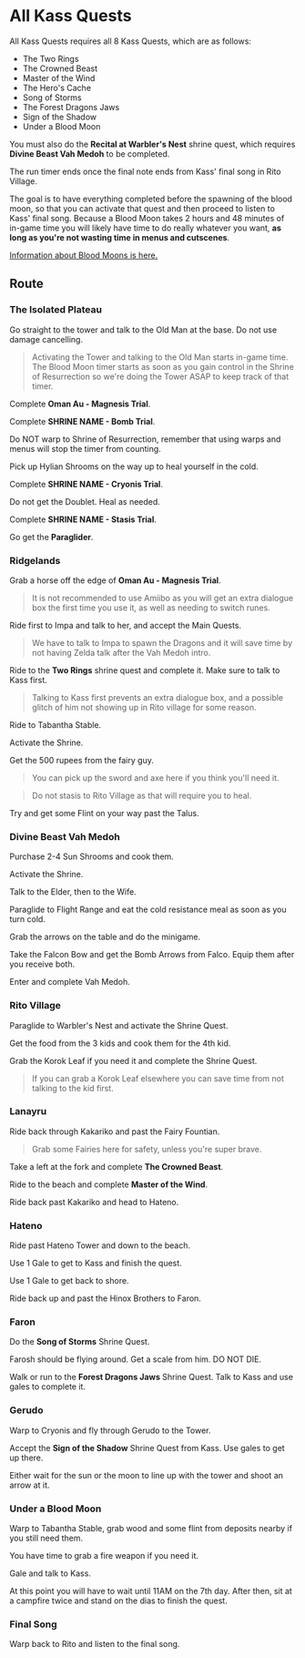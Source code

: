 # All Kass Quests

All Kass Quests requires all 8 Kass Quests, which are as follows:

- The Two Rings
- The Crowned Beast
- Master of the Wind
- The Hero's Cache
- Song of Storms
- The Forest Dragons Jaws
- Sign of the Shadow
- Under a Blood Moon

You must also do the **Recital at Warbler's Nest** shrine quest, which requires **Divine Beast Vah Medoh** to be completed.

The run timer ends once the final note ends from Kass' final song in Rito Village.

The goal is to have everything completed before the spawning of the blood moon, so that you can activate that quest and then proceed to listen to Kass' final song. Because a Blood Moon takes 2 hours and 48 minutes of in-game time you will likely have time to do really whatever you want, **as long as you're not wasting time in menus and cutscenes**. 

[Information about Blood Moons is here.](https://github.com/speedfuns/botw/wiki/Blood-Moons)

## Route

### The Isolated Plateau

Go straight to the tower and talk to the Old Man at the base. Do not use damage cancelling.

> Activating the Tower and talking to the Old Man starts in-game time. The Blood Moon timer starts as soon as you gain control in the Shrine of Resurrection so we're doing the Tower ASAP to keep track of that timer.

Complete **Oman Au - Magnesis Trial**.

Complete **SHRINE NAME - Bomb Trial**.

Do NOT warp to Shrine of Resurrection, remember that using warps and menus will stop the timer from counting.

Pick up Hylian Shrooms on the way up to heal yourself in the cold.

Complete **SHRINE NAME - Cryonis Trial**.

Do not get the Doublet. Heal as needed.

Complete **SHRINE NAME - Stasis Trial**.

Go get the **Paraglider**.

### Ridgelands

Grab a horse off the edge of **Oman Au - Magnesis Trial**. 

> It is not recommended to use Amiibo as you will get an extra dialogue box the first time you use it, as well as needing to switch runes.

Ride first to Impa and talk to her, and accept the Main Quests.

> We have to talk to Impa to spawn the Dragons and it will save time by not having Zelda talk after the Vah Medoh intro.

Ride to the **Two Rings** shrine quest and complete it. Make sure to talk to Kass first.

> Talking to Kass first prevents an extra dialogue box, and a possible glitch of him not showing up in Rito village for some reason.

Ride to Tabantha Stable. 

Activate the Shrine.

Get the 500 rupees from the fairy guy.

> You can pick up the sword and axe here if you think you'll need it.

> Do not stasis to Rito Village as that will require you to heal.

Try and get some Flint on your way past the Talus.

### Divine Beast Vah Medoh

Purchase 2-4 Sun Shrooms and cook them.

Activate the Shrine.

Talk to the Elder, then to the Wife.

Paraglide to Flight Range and eat the cold resistance meal as soon as you turn cold.

Grab the arrows on the table and do the minigame.

Take the Falcon Bow and get the Bomb Arrows from Falco. Equip them after you receive both.

Enter and complete Vah Medoh.

### Rito Village

Paraglide to Warbler's Nest and activate the Shrine Quest.

Get the food from the 3 kids and cook them for the 4th kid.

Grab the Korok Leaf if you need it and complete the Shrine Quest.

> If you can grab a Korok Leaf elsewhere you can save time from not talking to the kid first.

### Lanayru

Ride back through Kakariko and past the Fairy Fountian.

> Grab some Fairies here for safety, unless you're super brave.

Take a left at the fork and complete **The Crowned Beast**.

Ride to the beach and complete **Master of the Wind**.

Ride back past Kakariko and head to Hateno.

### Hateno

Ride past Hateno Tower and down to the beach.

Use 1 Gale to get to Kass and finish the quest. 

Use 1 Gale to get back to shore.

Ride back up and past the Hinox Brothers to Faron.

### Faron

Do the **Song of Storms** Shrine Quest.

Farosh should be flying around. Get a scale from him. DO NOT DIE.

Walk or run to the **Forest Dragons Jaws** Shrine Quest. Talk to Kass and use gales to complete it.

### Gerudo 

Warp to Cryonis and fly through Gerudo to the Tower.

Accept the **Sign of the Shadow** Shrine Quest from Kass. Use gales to get up there.

Either wait for the sun or the moon to line up with the tower and shoot an arrow at it.

### Under a Blood Moon

Warp to Tabantha Stable, grab wood and some flint from deposits nearby if you still need them.

You have time to grab a fire weapon if you need it. 

Gale and talk to Kass.

At this point you will have to wait until 11AM on the 7th day. After then, sit at a campfire twice and stand on the dias to finish the quest.

### Final Song

Warp back to Rito and listen to the final song.
